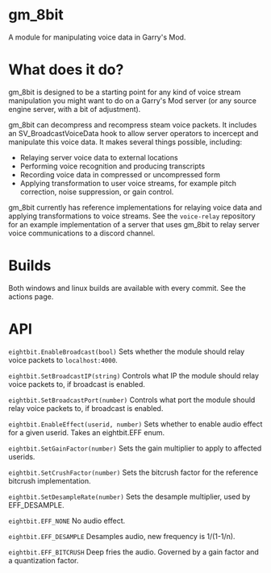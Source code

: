 # gm_8bit 

A module for manipulating voice data in Garry's Mod.

# What does it do?
gm_8bit is designed to be a starting point for any kind of voice stream manipulation you might want to do on a Garry's Mod server (or any source engine server, with a bit of adjustment).

gm_8bit can decompress and recompress steam voice packets. It includes an SV_BroadcastVoiceData hook to allow server operators to incercept and manipulate this voice data. It makes several things possible, including:
* Relaying server voice data to external locations
* Performing voice recognition and producing transcripts
* Recording voice data in compressed or uncompressed form
* Applying transformation to user voice streams, for example pitch correction, noise suppression, or gain control.

gm_8bit currently has reference implementations for relaying voice data and applying transformations to voice streams. See the `voice-relay` repository for an example implementation of a server that uses gm_8bit to relay server voice communications to a discord channel.

# Builds
Both windows and linux builds are available with every commit. See the actions page.

# API
`eightbit.EnableBroadcast(bool)` Sets whether the module should relay voice packets to `localhost:4000`.

`eightbit.SetBroadcastIP(string)` Controls what IP the module should relay voice packets to, if broadcast is enabled.

`eightbit.SetBroadcastPort(number)` Controls what port the module should relay voice packets to, if broadcast is enabled.

`eightbit.EnableEffect(userid, number)` Sets whether to enable audio effect for a given userid. Takes an eightbit.EFF enum.

`eightbit.SetGainFactor(number)` Sets the gain multiplier to apply to affected userids.

`eightbit.SetCrushFactor(number)` Sets the bitcrush factor for the reference bitcrush implementation.

`eightbit.SetDesampleRate(number)` Sets the desample multiplier, used by EFF_DESAMPLE.

`eightbit.EFF_NONE` No audio effect.

`eightbit.EFF_DESAMPLE` Desamples audio, new frequency is 1/(1-1/n).

`eightbit.EFF_BITCRUSH` Deep fries the audio. Governed by a gain factor and a quantization factor.
